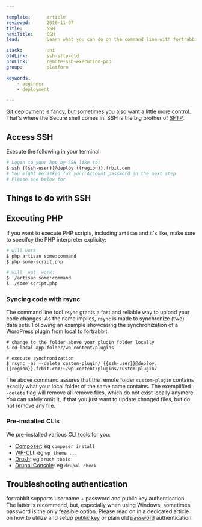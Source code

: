 ```yaml
---

template:      article
reviewed:      2016-11-07
title:         SSH
naviTitle:     SSH
lead:          Learn what you can do on the command line with fortrabbit Apps.

stack:         uni
oldLink:       ssh-sftp-old
proLink:       remote-ssh-execution-pro
group:         platform

keywords:
    - beginner
    - deployment

---
```



[Git deployment](git-deployment) is fancy, but sometimes you also want a little more control. That's where the Secure shell comes in. SSH is the big brother of [SFTP](sftp-uni).

## Access SSH

Execute the following in your terminal:

```bash
# Login to your App by SSH like so:
$ ssh {{ssh-user}}@deploy.{{region}}.frbit.com
# You might be asked for your Account password in the next step
# Please see below for
```

## Things to do with SSH

## Executing PHP

If you want to execute PHP scripts, including `artisan` and it's like, make sure to specifcy the PHP interpreter explicity:

```bash
# will work
$ php artisan some:command
$ php some-script.php

# will _not_ work:
$ ./artisan some:command
$ ./some-script.php
```


### Syncing code with rsync

The command line tool `rsync` grants a fast and reliable way to upload your code changes. As the name implies, `rsync` is made to synchronize (two) data sets. Following an example showcasing the synchronization of a WordPress plugin from local to fortrabbit:

```shell
# change to the folder above your plugin folder locally
$ cd local-app-folder/wp-content/plugins

# execute synchronization
$ rsync -az --delete custom-plugin/ {{ssh-user}}@deploy.{{region}}.frbit.com:~/wp-content/plugins/custom-plugin/
```

The above command assures that the remote folder `custom-plugin` contains exactly what your local folder of the same name contains. The exemplified `--delete` flag will remove all remove files, which do not exist locally anymore. You can safely omit it, if that you just want to update changed files, but do not remove any file.


### Pre-installed CLIs

We pre-installed various CLI tools for you:

* [Composer](https://getcomposer.org/): eg `composer install`
* [WP-CLI](http://wp-cli.org/): eg `wp theme ...`
* [Drush](http://www.drush.org/en/master/): eg `drush topic`
* [Drupal Console](https://www.drupal.org/project/console): eg `drupal check`


## Troubleshooting authentication

fortrabbit supports username + password and public key authentication. The latter is recommend, but, especially when using Windows, sometimes password is the only feasible option. Please read on in a dedicated article on how to utilize and setup [public key](access-methods#toc-ssh-key-authentication) or plain old [password](access-methods#toc-password-authentication) authentication.